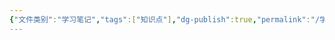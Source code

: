 ```yaml
---
{"文件类别":"学习笔记","tags":["知识点"],"dg-publish":true,"permalink":"/学习笔记studyup/知识点cheese/国内法/","dgPassFrontmatter":true,"noteIcon":"","created":"2024-09-24T11:00:31.537+08:00","updated":"2024-09-24T11:00:38.781+08:00"}
---
```


